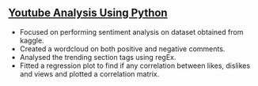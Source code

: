 ## [Youtube Analysis Using Python](https://github.com/Laxman-Parab/Youtube_Analysis_Using_Python/blob/main/Youtube_Analysis.ipynb) 
- Focused on performing sentiment analysis on dataset obtained from kaggle.
- Created a wordcloud on both positive and negative comments.
- Analysed the trending section tags using regEx.
- Fitted a regression plot to find if any correlation between likes, dislikes and views and plotted a correlation matrix.
